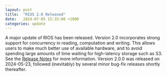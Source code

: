 ```yaml
---
layout: post
title:  "RIOS 2.0 Released"
date:   2024-07-05 15:35:00 +1000
categories: update
---
```


A major update of RIOS has been released. Version 2.0 incorporates
strong support for concurrency in reading, computation and writing.
This allows users to make much better use of available hardware, and
to avoid spending large amounts of time waiting for high-latency
storage such as S3. See the 
[Release Notes](https://www.rioshome.org/en/latest/releasenotes.html)
for more information. Version 2.0.0 was released on 2024-05-23, followed
(inevitably) by several minor bug-fix releases shortly thereafter.
